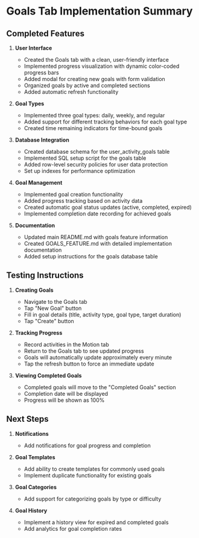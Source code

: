 # Goals Tab Implementation Summary

## Completed Features

1. **User Interface**
   - Created the Goals tab with a clean, user-friendly interface
   - Implemented progress visualization with dynamic color-coded progress bars
   - Added modal for creating new goals with form validation
   - Organized goals by active and completed sections
   - Added automatic refresh functionality

2. **Goal Types**
   - Implemented three goal types: daily, weekly, and regular
   - Added support for different tracking behaviors for each goal type
   - Created time remaining indicators for time-bound goals

3. **Database Integration**
   - Created database schema for the user_activity_goals table
   - Implemented SQL setup script for the goals table
   - Added row-level security policies for user data protection
   - Set up indexes for performance optimization

4. **Goal Management**
   - Implemented goal creation functionality
   - Added progress tracking based on activity data
   - Created automatic goal status updates (active, completed, expired)
   - Implemented completion date recording for achieved goals

5. **Documentation**
   - Updated main README.md with goals feature information
   - Created GOALS_FEATURE.md with detailed implementation documentation
   - Added setup instructions for the goals database table

## Testing Instructions

1. **Creating Goals**
   - Navigate to the Goals tab
   - Tap "New Goal" button
   - Fill in goal details (title, activity type, goal type, target duration)
   - Tap "Create" button

2. **Tracking Progress**
   - Record activities in the Motion tab
   - Return to the Goals tab to see updated progress
   - Goals will automatically update approximately every minute
   - Tap the refresh button to force an immediate update

3. **Viewing Completed Goals**
   - Completed goals will move to the "Completed Goals" section
   - Completion date will be displayed
   - Progress will be shown as 100%

## Next Steps

1. **Notifications**
   - Add notifications for goal progress and completion

2. **Goal Templates**
   - Add ability to create templates for commonly used goals
   - Implement duplicate functionality for existing goals

3. **Goal Categories**
   - Add support for categorizing goals by type or difficulty

4. **Goal History**
   - Implement a history view for expired and completed goals
   - Add analytics for goal completion rates
